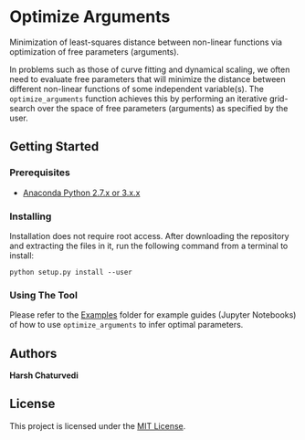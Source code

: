 # Optimize Arguments

Minimization of least-squares distance between non-linear functions via optimization of free parameters (arguments).

In problems such as those of curve fitting and dynamical scaling, we often need to evaluate free parameters that will minimize the distance between different non-linear functions of some independent variable(s). The `optimize_arguments` function achieves this by performing an iterative grid-search over the space of free parameters (arguments) as specified by the user.


## Getting Started

### Prerequisites

- [Anaconda Python 2.7.x or 3.x.x](https://www.continuum.io/downloads)

### Installing

Installation does not require root access. After downloading the repository and extracting the files in it, run the following command from a terminal to install:
 ```
 python setup.py install --user
 ```

### Using The Tool

Please refer to the [Examples](Examples) folder for example guides (Jupyter Notebooks) of how to use `optimize_arguments` to infer optimal parameters.

## Authors
**Harsh Chaturvedi**


## License

This project is licensed under the [MIT License](LICENSE.txt).